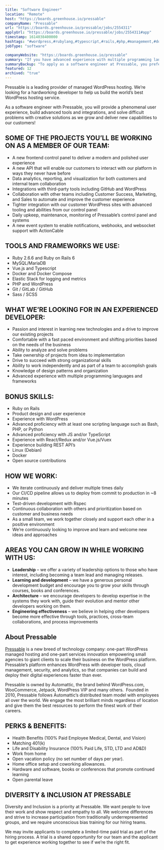 ```yaml
---
title: "Software Engineer"
location: "Remote"
host: "https://boards.greenhouse.io/pressable"
companyName: "Pressable"
url: "https://boards.greenhouse.io/pressable/jobs/2554311"
applyUrl: "https://boards.greenhouse.io/pressable/jobs/2554311#app"
timestamp: 1614038400000
hashtags: "#wordpress,#rubylang,#typescript,#rails,#php,#management,#docker,#reactjs,#python,#ui/ux"
jobType: "software"

companyWebsite: "https://boards.greenhouse.io/pressable"
summary: "If you have advanced experience with multiple programming languages and frameworks, Pressable is looking for someone with your skillset."
summaryBackup: "To apply as a software engineer at Pressable, you preferably need to have some knowledge of: #wordpress, #rubylang, #rails."
featured: 12
archived: "true"
---
```


Pressable is a leading provider of managed WordPress hosting. We’re looking for a hardworking developer to help us build the world’s best WordPress hosting service.

As a software engineer with Pressable, you will provide a phenomenal user experience, build advanced tools and integrations, and solve difficult problems with creative solutions as we grow and deliver new capabilities to our customers!

## **SOME OF THE PROJECTS YOU’LL BE WORKING ON AS A MEMBER OF OUR TEAM:**

*   A new frontend control panel to deliver a modern and polished user experience
*   A new API that will enable our customers to interact with our platform in ways they never have before
*   Data analytics, reporting, and visualization for both customers and internal team collaboration
*   Integrations with third-party tools including GitHub and WordPress
*   Collaboration with other teams including Customer Success, Marketing, and Sales to automate and improve the customer experience
*   Tighter integration with our customer WordPress sites with advanced tooling and abilities from our control panel
*   Daily upkeep, maintenance, monitoring of Pressable’s control panel and systems
*   A new event system to enable notifications, webhooks, and websocket support with ActionCable

## **TOOLS AND FRAMEWORKS WE USE:**

*   Ruby 2.6.6 and Ruby on Rails 6
*   MySQL/MariaDB
*   Vue.js and Typescript
*   Docker and Docker Compose
*   Elastic Stack for logging and metrics
*   PHP and WordPress
*   Git / GitLab / GitHub
*   Sass / SCSS

## **WHAT WE’RE LOOKING FOR IN AN EXPERIENCED DEVELOPER:**

*   Passion and interest in learning new technologies and a drive to improve our existing projects
*   Comfortable with a fast paced environment and shifting priorities based on the needs of the business
*   Ability to analyze and solve problems
*   Take ownership of projects from idea to implementation
*   Drive to succeed with strong organizational skills
*   Ability to work independently and as part of a team to accomplish goals
*   Knowledge of design patterns and organization
*   Advanced experience with multiple programming languages and frameworks

## **BONUS SKILLS:**

*   Ruby on Rails
*   Product design and user experience
*   Experience with WordPress
*   Advanced proficiency with at least one scripting language such as Bash, PHP, or Python
*   Advanced proficiency with JS and/or TypeScript
*   Experience with React/Redux and/or Vue.js/Vuex
*   Experience building REST API’s
*   Linux (Debian)
*   Docker
*   Open source contributions

## **HOW WE WORK:**

*   We iterate continuously and deliver multiple times daily
*   Our CI/CD pipeline allows us to deploy from commit to production in ~8 minutes
*   Test-driven development with Rspec
*   Continuous collaboration with others and prioritization based on customer and business needs
*   As a small team, we work together closely and support each other in a positive environment
*   We’re continuously looking to improve and learn and welcome new ideas and approaches

## **AREAS YOU CAN GROW IN WHILE WORKING WITH US:**

*   **Leadership** – we offer a variety of leadership options to those who have interest, including becoming a team lead and managing releases.
*   **Learning and development** – we have a generous personal development budget and encourage you to grow your skills through courses, books and conferences.
*   **Architecture** – we encourage developers to develop expertise in the systems they work with, guide their evolution and mentor other developers working on them.
*   **Engineering effectiveness** – we believe in helping other developers become more effective through tools, practices, cross-team collaborations, and process improvements

## About Pressable

[Pressable](https://pressable.com/) is a new breed of technology company: one-part WordPress managed hosting and one-part services innovation empowering small agencies to giant clients to scale their business on the WordPress platform. Pressable’s platform enhances WordPress with developer tools, cloud management, security, and analytics, so that companies can build and deploy their digital experiences faster than ever.

Pressable is owned by Automattic, the brand behind WordPress.com, WooCommerce, Jetpack, WordPress VIP and many others.  Founded in 2010, Pressable follows Automattic’s distributed team model with employees all over the world. We engage the most brilliant minds regardless of location and give them the best resources to perform the finest work of their careers. 

## **PERKS & BENEFITS:**

*   Health Benefits (100% Paid Employee Medical, Dental, and Vision)
*   Matching 401(k)
*   Life and Disability Insurance (100% Paid Life, STD, LTD and AD&D)
*   Work from home
*   Open vacation policy (no set number of days per year).
*   Home office setup and coworking allowances.
*   Hardware and software, books or conferences that promote continued learning
*   Open parental leave

## **DIVERSITY & INCLUSION AT PRESSABLE**

Diversity and Inclusion is a priority at Pressable. We want people to love their work and show respect and empathy to all. We welcome differences and strive to increase participation from traditionally underrepresented groups, and we require unconscious bias training for our hiring teams.

We may invite applicants to complete a limited-time paid trial as part of the hiring process. A trial is a shared opportunity for our team and the applicant to get experience working together to see if we’re the right fit.
